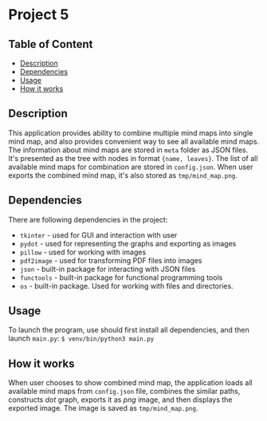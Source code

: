 # Project 5

## Table of Content
- [Description](#description)
- [Dependencies](#dependencies)
- [Usage](#usage)
- [How it works](#how-it-works)


## Description
This application provides ability to combine multiple mind maps into single mind map, and also
provides convenient way to see all available mind maps. The information about mind maps are stored in
`meta` folder as JSON files. It's presented as the tree with nodes in format `{name, leaves}`. The list of
all available mind maps for combination are stored in `config.json`. When user exports the combined mind map,
it's also stored as `tmp/mind_map.png`.

## Dependencies
There are following dependencies in the project:
- `tkinter` - used for GUI and interaction with user
- `pydot` - used for representing the graphs and exporting as images
- `pillow` - used for working with images
- `pdf2image` - used for transforming PDF files into images
- `json` - built-in package for interacting with JSON files
- `functools` - built-in package for functional programming tools
- `os` - built-in package. Used for working with files and directories.

## Usage
To launch the program, use should first install all dependencies, and then launch `main.py`:
`$ venv/bin/python3 main.py`

## How it works
When user chooses to show combined mind map, the application loads all available mind maps from
`config.json` file, combines the similar paths, constructs _dot_ graph, exports it as *png* image,
and then displays the exported image. The image is saved as `tmp/mind_map.png`.

